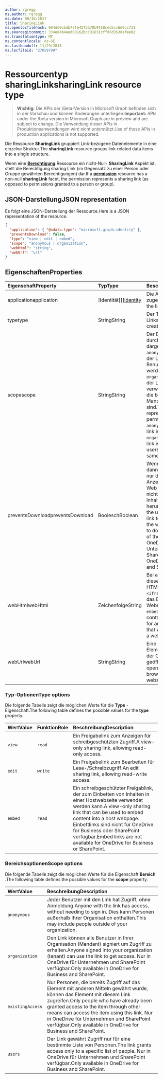 ```yaml
---
author: rgregg
ms.author: rgregg
ms.date: 09/10/2017
title: SharingLink
ms.openlocfilehash: 094de0cbdb77fe427ba70b9418ced5cc6e9cc731
ms.sourcegitcommit: 334e84b4aed63162bcc31831cffd6d363dafee02
ms.translationtype: MT
ms.contentlocale: de-DE
ms.lasthandoff: 11/29/2018
ms.locfileid: "27059799"
---
```

# <a name="sharinglink-resource-type"></a><span data-ttu-id="fb09f-102">Ressourcentyp sharingLink</span><span class="sxs-lookup"><span data-stu-id="fb09f-102">sharingLink resource type</span></span>

> <span data-ttu-id="fb09f-103">**Wichtig:** Die APIs der /Beta-Version in Microsoft Graph befinden sich in der Vorschau und können Änderungen unterliegen.</span><span class="sxs-lookup"><span data-stu-id="fb09f-103">**Important:** APIs under the /beta version in Microsoft Graph are in preview and are subject to change.</span></span> <span data-ttu-id="fb09f-104">Die Verwendung dieser APIs in Produktionsanwendungen wird nicht unterstützt.</span><span class="sxs-lookup"><span data-stu-id="fb09f-104">Use of these APIs in production applications is not supported.</span></span>

<span data-ttu-id="fb09f-105">Die Ressource **SharingLink** gruppiert Link-bezogene Datenelemente in eine einzelne Struktur.</span><span class="sxs-lookup"><span data-stu-id="fb09f-105">The **sharingLink** resource groups link-related data items into a single structure.</span></span>

<span data-ttu-id="fb09f-106">Wenn eine [**Berechtigung**](permission.md) Ressource ein nicht-Null- **SharingLink** Aspekt ist, stellt die Berechtigung sharing Link (im Gegensatz zu einer Person oder Gruppe gewährten Berechtigungen) dar.</span><span class="sxs-lookup"><span data-stu-id="fb09f-106">If a [**permission**](permission.md) resource has a non-null **sharingLink** facet, the permission represents a sharing link (as opposed to permissions granted to a person or group).</span></span>

## <a name="json-representation"></a><span data-ttu-id="fb09f-107">JSON-Darstellung</span><span class="sxs-lookup"><span data-stu-id="fb09f-107">JSON representation</span></span>

<span data-ttu-id="fb09f-108">Es folgt eine JSON-Darstellung der Ressource.</span><span class="sxs-lookup"><span data-stu-id="fb09f-108">Here is a JSON representation of the resource.</span></span>

<!-- {
  "blockType": "resource",
  "optionalProperties": [ "application", "scope" ],
  "@odata.type": "microsoft.graph.sharingLink"
}-->

```json
{
  "application": { "@odata.type": "microsoft.graph.identity" },
  "preventsDownload": false,
  "type": "view | edit | embed",
  "scope": "anonymous | organization",
  "webHtml": "string",
  "webUrl": "url"
}
```

## <a name="properties"></a><span data-ttu-id="fb09f-109">Eigenschaften</span><span class="sxs-lookup"><span data-stu-id="fb09f-109">Properties</span></span>

| <span data-ttu-id="fb09f-110">Eigenschaft</span><span class="sxs-lookup"><span data-stu-id="fb09f-110">Property</span></span>       | <span data-ttu-id="fb09f-111">Typ</span><span class="sxs-lookup"><span data-stu-id="fb09f-111">Type</span></span>          | <span data-ttu-id="fb09f-112">Beschreibung</span><span class="sxs-lookup"><span data-stu-id="fb09f-112">Description</span></span>
|:---------------|:--------------|:-------------------------------------
| <span data-ttu-id="fb09f-113">application</span><span class="sxs-lookup"><span data-stu-id="fb09f-113">application</span></span>    | <span data-ttu-id="fb09f-114">[Identität][]</span><span class="sxs-lookup"><span data-stu-id="fb09f-114">[identity][]</span></span>  | <span data-ttu-id="fb09f-115">Die App, der der Link zugeordnet ist.</span><span class="sxs-lookup"><span data-stu-id="fb09f-115">The app the link is associated with.</span></span>
| <span data-ttu-id="fb09f-116">type</span><span class="sxs-lookup"><span data-stu-id="fb09f-116">type</span></span>           | <span data-ttu-id="fb09f-117">String</span><span class="sxs-lookup"><span data-stu-id="fb09f-117">String</span></span>        | <span data-ttu-id="fb09f-118">Der Typ des erstellten Links.</span><span class="sxs-lookup"><span data-stu-id="fb09f-118">The type of the link created.</span></span>
| <span data-ttu-id="fb09f-119">scope</span><span class="sxs-lookup"><span data-stu-id="fb09f-119">scope</span></span>          | <span data-ttu-id="fb09f-120">String</span><span class="sxs-lookup"><span data-stu-id="fb09f-120">String</span></span>        | <span data-ttu-id="fb09f-p102">Der Bereich des Links, der durch diese Berechtigung dargestellt wird. Der Wert `anonymous` gibt an, dass der Link von jedem Benutzer verwendet werden kann. `organization` gibt an, dass der Link von Benutzern verwendet werden kann, die bei dem gleichen Mandanten angemeldet sind.</span><span class="sxs-lookup"><span data-stu-id="fb09f-p102">The scope of the link represented by this permission. Value `anonymous` indicates the link is usable by anyone, `organization` indicates the link is only usable for users signed into the same tenant.</span></span>
| <span data-ttu-id="fb09f-123">preventsDownload</span><span class="sxs-lookup"><span data-stu-id="fb09f-123">preventsDownload</span></span> | <span data-ttu-id="fb09f-124">Boolesch</span><span class="sxs-lookup"><span data-stu-id="fb09f-124">Boolean</span></span>       | <span data-ttu-id="fb09f-125">Wenn True, klicken Sie dann der Benutzer kann nur dieser Link zum Anzeigen des Elements im Web verwenden, und nicht verwenden, um den Inhalt des Artikels herunterladen.</span><span class="sxs-lookup"><span data-stu-id="fb09f-125">If true then the user can only use this link to view the item on the web, and cannot use it to download the contents of the item.</span></span> <span data-ttu-id="fb09f-126">Nur für OneDrive für Unternehmen und SharePoint.</span><span class="sxs-lookup"><span data-stu-id="fb09f-126">Only for OneDrive for Business and SharePoint.</span></span>
| <span data-ttu-id="fb09f-127">webHtml</span><span class="sxs-lookup"><span data-stu-id="fb09f-127">webHtml</span></span>        | <span data-ttu-id="fb09f-128">Zeichenfolge</span><span class="sxs-lookup"><span data-stu-id="fb09f-128">String</span></span>        | <span data-ttu-id="fb09f-129">Bei `embed` Links enthält diese Eigenschaft den HTML-Code für ein `<iframe>`-Element, das das Element in eine Webseite einbettet.</span><span class="sxs-lookup"><span data-stu-id="fb09f-129">For `embed` links, this property contains the HTML code for an `<iframe>` element that will embed the item in a webpage.</span></span>
| <span data-ttu-id="fb09f-130">webUrl</span><span class="sxs-lookup"><span data-stu-id="fb09f-130">webUrl</span></span>         | <span data-ttu-id="fb09f-131">String</span><span class="sxs-lookup"><span data-stu-id="fb09f-131">String</span></span>        | <span data-ttu-id="fb09f-132">Eine URL, mit der das Element im Browser auf der OneDrive-Website geöffnet wird.</span><span class="sxs-lookup"><span data-stu-id="fb09f-132">A URL that opens the item in the browser on the OneDrive website.</span></span>

[Identity]: identity.md

### <a name="type-options"></a><span data-ttu-id="fb09f-134">Typ-Optionen</span><span class="sxs-lookup"><span data-stu-id="fb09f-134">Type options</span></span>

<span data-ttu-id="fb09f-135">Die folgende Tabelle zeigt die möglichen Werte für die **Type** -Eigenschaft.</span><span class="sxs-lookup"><span data-stu-id="fb09f-135">The following table defines the possible values for the **type** property.</span></span>

| <span data-ttu-id="fb09f-136">Wert</span><span class="sxs-lookup"><span data-stu-id="fb09f-136">Value</span></span>    | <span data-ttu-id="fb09f-137">Funktion</span><span class="sxs-lookup"><span data-stu-id="fb09f-137">Role</span></span>     | <span data-ttu-id="fb09f-138">Beschreibung</span><span class="sxs-lookup"><span data-stu-id="fb09f-138">Description</span></span>
|:---------|:---------|:---------------------------------------------------------
| `view`   | `read`   | <span data-ttu-id="fb09f-139">Ein Freigabelink zum Anzeigen für schreibgeschützten Zugriff.</span><span class="sxs-lookup"><span data-stu-id="fb09f-139">A view-only sharing link, allowing read-only access.</span></span>
| `edit`   | `write`  | <span data-ttu-id="fb09f-140">Ein Freigabelink zum Bearbeiten für Lese-/Schreibzugriff.</span><span class="sxs-lookup"><span data-stu-id="fb09f-140">An edit sharing link, allowing read-write access.</span></span>
| `embed`  | `read`   | <span data-ttu-id="fb09f-141">Ein schreibgeschützter Freigablink, der zum Einbetten von Inhalten in einer Hostwebseite verwendet werden kann.</span><span class="sxs-lookup"><span data-stu-id="fb09f-141">A view-only sharing link that can be used to embed content into a host webpage.</span></span> <span data-ttu-id="fb09f-142">Einbettlinks sind nicht für OneDrive for Business oder SharePoint verfügbar.</span><span class="sxs-lookup"><span data-stu-id="fb09f-142">Embed links are not available for OneDrive for Business or SharePoint.</span></span>

### <a name="scope-options"></a><span data-ttu-id="fb09f-143">Bereichsoptionen</span><span class="sxs-lookup"><span data-stu-id="fb09f-143">Scope options</span></span>

<span data-ttu-id="fb09f-144">Die folgende Tabelle zeigt die möglichen Werte für die Eigenschaft **Bereich** .</span><span class="sxs-lookup"><span data-stu-id="fb09f-144">The following table defines the possible values for the **scope** property.</span></span>

| <span data-ttu-id="fb09f-145">Wert</span><span class="sxs-lookup"><span data-stu-id="fb09f-145">Value</span></span>            | <span data-ttu-id="fb09f-146">Beschreibung</span><span class="sxs-lookup"><span data-stu-id="fb09f-146">Description</span></span>
|:-----------------|:------------------------------------------------------------
| `anonymous`      | <span data-ttu-id="fb09f-147">Jeder Benutzer mit den Link hat Zugriff, ohne Anmeldung.</span><span class="sxs-lookup"><span data-stu-id="fb09f-147">Anyone with the link has access, without needing to sign in.</span></span> <span data-ttu-id="fb09f-148">Dies kann Personen außerhalb Ihrer Organisation enthalten.</span><span class="sxs-lookup"><span data-stu-id="fb09f-148">This may include people outside of your organization.</span></span>
| `organization`   | <span data-ttu-id="fb09f-149">Den Link können alle Benutzer in Ihrer Organisation (Mandant) signiert um Zugriff zu erhalten.</span><span class="sxs-lookup"><span data-stu-id="fb09f-149">Anyone signed into your organization (tenant) can use the link to get access.</span></span> <span data-ttu-id="fb09f-150">Nur in OneDrive für Unternehmen und SharePoint verfügbar.</span><span class="sxs-lookup"><span data-stu-id="fb09f-150">Only available in OneDrive for Business and SharePoint.</span></span>
| `existingAccess` | <span data-ttu-id="fb09f-151">Nur Personen, die bereits Zugriff auf das Element mit anderen Mitteln gewährt wurde, können das Element mit diesem Link zugreifen.</span><span class="sxs-lookup"><span data-stu-id="fb09f-151">Only people who have already been granted access to the item through other means can access the item using this link.</span></span> <span data-ttu-id="fb09f-152">Nur in OneDrive für Unternehmen und SharePoint verfügbar.</span><span class="sxs-lookup"><span data-stu-id="fb09f-152">Only available in OneDrive for Business and SharePoint.</span></span>
| `users`          | <span data-ttu-id="fb09f-153">Der Link gewährt Zugriff nur für eine bestimmte Liste von Personen.</span><span class="sxs-lookup"><span data-stu-id="fb09f-153">The link grants access only to a specific list of people.</span></span> <span data-ttu-id="fb09f-154">Nur in OneDrive für Unternehmen und SharePoint verfügbar.</span><span class="sxs-lookup"><span data-stu-id="fb09f-154">Only available in OneDrive for Business and SharePoint.</span></span>

<!-- uuid: 8fcb5dbc-d5aa-4681-8e31-b001d5168d79
2015-10-25 14:57:30 UTC -->
<!-- {
  "type": "#page.annotation",
  "description": "The sharing link facet provides information about how a file is shared.",
  "keywords": "sharing,sharing link, sharing url, webUrl",
  "section": "documentation",
  "tocPath": ""
}-->
